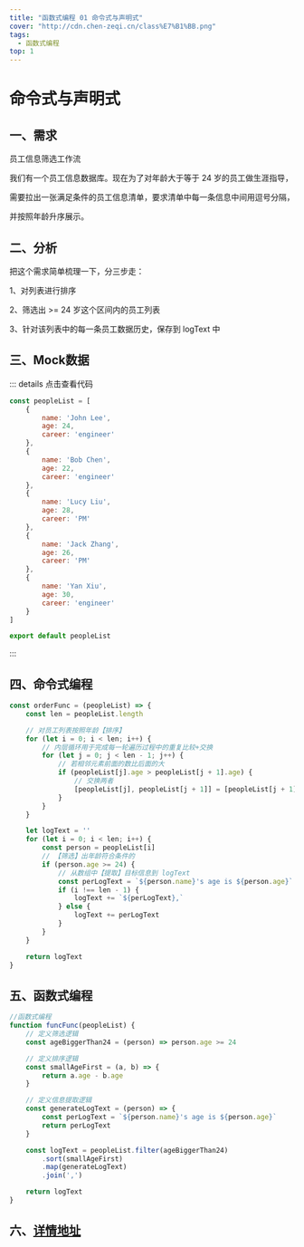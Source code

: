 ```yaml
---
title: "函数式编程 01 命令式与声明式"
cover: "http://cdn.chen-zeqi.cn/class%E7%B1%BB.png"
tags: 
  - 函数式编程
top: 1
---
```


# 命令式与声明式

## 一、需求

员工信息筛选工作流

我们有一个员工信息数据库。现在为了对年龄大于等于 24 岁的员工做生涯指导，

需要拉出一张满足条件的员工信息清单，要求清单中每一条信息中间用逗号分隔，

并按照年龄升序展示。

## 二、分析

把这个需求简单梳理一下，分三步走：

1、对列表进行排序

2、筛选出 >= 24 岁这个区间内的员工列表

3、针对该列表中的每一条员工数据历史，保存到 logText 中

## 三、Mock数据

::: details 点击查看代码
```js 
const peopleList = [
    {
        name: 'John Lee',
        age: 24,
        career: 'engineer'
    },
    {
        name: 'Bob Chen',
        age: 22,
        career: 'engineer'
    },
    {
        name: 'Lucy Liu',
        age: 28,
        career: 'PM'
    },
    {
        name: 'Jack Zhang',
        age: 26,
        career: 'PM'
    },
    {
        name: 'Yan Xiu',
        age: 30,
        career: 'engineer'
    }
]

export default peopleList
```
:::

## 四、命令式编程

<!-- ::: details 点击查看代码 -->
```js
const orderFunc = (peopleList) => {
    const len = peopleList.length

    // 对员工列表按照年龄【排序】
    for (let i = 0; i < len; i++) {
        // 内层循环用于完成每一轮遍历过程中的重复比较+交换
        for (let j = 0; j < len - 1; j++) {
            // 若相邻元素前面的数比后面的大
            if (peopleList[j].age > peopleList[j + 1].age) {
                // 交换两者
                [peopleList[j], peopleList[j + 1]] = [peopleList[j + 1], peopleList[j]]
            }
        }
    }

    let logText = ''
    for (let i = 0; i < len; i++) {
        const person = peopleList[i]
        // 【筛选】出年龄符合条件的
        if (person.age >= 24) {
            // 从数组中【提取】目标信息到 logText
            const perLogText = `${person.name}'s age is ${person.age}`
            if (i !== len - 1) {
                logText += `${perLogText},`
            } else {
                logText += perLogText
            }
        }
    }

    return logText 
}
```
<!-- ::: -->

## 五、函数式编程

<!-- ::: details 点击查看代码 -->
``` js
//函数式编程
function funcFunc(peopleList) {
    // 定义筛选逻辑
    const ageBiggerThan24 = (person) => person.age >= 24

    // 定义排序逻辑
    const smallAgeFirst = (a, b) => {
        return a.age - b.age
    }

    // 定义信息提取逻辑
    const generateLogText = (person) => {
        const perLogText = `${person.name}'s age is ${person.age}`
        return perLogText
    }

    const logText = peopleList.filter(ageBiggerThan24)
        .sort(smallAgeFirst)
        .map(generateLogText)
        .join(',')

    return logText
}
```
<!-- ::: -->

## 六、[详情地址](https://juejin.cn/book/7173591403639865377/section/7175421412176789565)